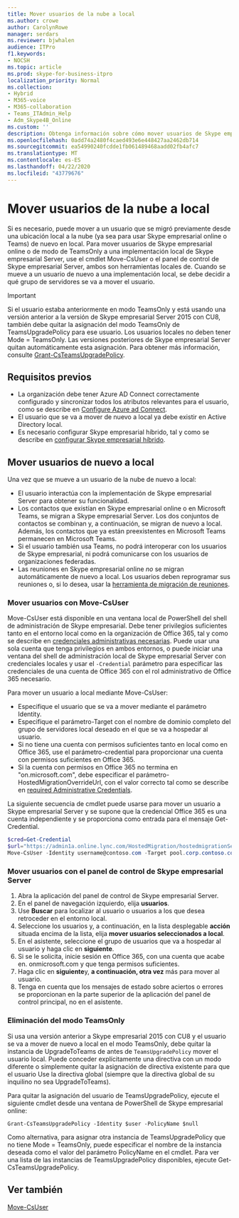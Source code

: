 ```yaml
---
title: Mover usuarios de la nube a local
ms.author: crowe
author: CarolynRowe
manager: serdars
ms.reviewer: bjwhalen
audience: ITPro
f1.keywords:
- NOCSH
ms.topic: article
ms.prod: skype-for-business-itpro
localization_priority: Normal
ms.collection:
- Hybrid
- M365-voice
- M365-collaboration
- Teams_ITAdmin_Help
- Adm_Skype4B_Online
ms.custom: ''
description: Obtenga información sobre cómo mover usuarios de Skype empresarial online a local.
ms.openlocfilehash: 0add74a2480f4caed493e6e448427aa2462db714
ms.sourcegitcommit: ea54990240fcdde1fb061489468aadd02fb4afc7
ms.translationtype: MT
ms.contentlocale: es-ES
ms.lasthandoff: 04/22/2020
ms.locfileid: "43779676"
---
```

# <a name="move-users-from-the-cloud-to-on-premises"></a>Mover usuarios de la nube a local 

Si es necesario, puede mover a un usuario que se migró previamente desde una ubicación local a la nube (ya sea para usar Skype empresarial online o Teams) de nuevo en local. Para mover usuarios de Skype empresarial online o de modo de TeamsOnly a una implementación local de Skype empresarial Server, use el cmdlet Move-CsUser o el panel de control de Skype empresarial Server, ambos son herramientas locales de. Cuando se mueve a un usuario de nuevo a una implementación local, se debe decidir a qué grupo de servidores se va a mover el usuario.

> [!Important]
> Si el usuario estaba anteriormente en modo TeamsOnly y está usando una versión anterior a la versión de Skype empresarial Server 2015 con CU8, también debe quitar la asignación del modo TeamsOnly de TeamsUpgradePolicy para ese usuario. Los usuarios locales no deben tener Mode = TeamsOnly.  Las versiones posteriores de Skype empresarial Server quitan automáticamente esta asignación. Para obtener más información, consulte [Grant-CsTeamsUpgradePolicy](https://docs.microsoft.com/powershell/module/skype/grant-csteamsupgradepolicy).

## <a name="prerequisites"></a>Requisitos previos

- La organización debe tener Azure AD Connect correctamente configurado y sincronizar todos los atributos relevantes para el usuario, como se describe en [Configure Azure ad Connect](configure-azure-ad-connect.md).
- El usuario que se va a mover de nuevo a local ya debe existir en Active Directory local.
- Es necesario configurar Skype empresarial híbrido, tal y como se describe en [configurar Skype empresarial híbrido](configure-federation-with-skype-for-business-online.md).

## <a name="moving-users-back-to-on-premises"></a>Mover usuarios de nuevo a local

Una vez que se mueve a un usuario de la nube de nuevo a local:

- El usuario interactúa con la implementación de Skype empresarial Server para obtener su funcionalidad. 
- Los contactos que existían en Skype empresarial online o en Microsoft Teams, se migran a Skype empresarial Server. Los dos conjuntos de contactos se combinan y, a continuación, se migran de nuevo a local.  Además, los contactos que ya están preexistentes en Microsoft Teams permanecen en Microsoft Teams.
- Si el usuario también usa Teams, no podrá interoperar con los usuarios de Skype empresarial, ni podrá comunicarse con los usuarios de organizaciones federadas.
- Las reuniones en Skype empresarial online *no* se migran automáticamente de nuevo a local. Los usuarios deben reprogramar sus reuniones o, si lo desea, usar la [herramienta de migración de reuniones](https://support.office.com/article/2b525fe6-ed0f-4331-b533-c31546fcf4d4).

### <a name="move-users-with-move-csuser"></a>Mover usuarios con Move-CsUser

Move-CsUser está disponible en una ventana local de PowerShell del shell de administración de Skype empresarial. Debe tener privilegios suficientes tanto en el entorno local como en la organización de Office 365, tal y como se describe en [credenciales administrativas necesarias](move-users-between-on-premises-and-cloud.md#required-administrative-credentials). Puede usar una sola cuenta que tenga privilegios en ambos entornos, o puede iniciar una ventana del shell de administración local de Skype empresarial Server con credenciales locales y usar el `-Credential` parámetro para especificar las credenciales de una cuenta de Office 365 con el rol administrativo de Office 365 necesario.

Para mover un usuario a local mediante Move-CsUser:

- Especifique el usuario que se va a mover mediante el parámetro Identity.
- Especifique el parámetro-Target con el nombre de dominio completo del grupo de servidores local deseado en el que se va a hospedar al usuario.
- Si no tiene una cuenta con permisos suficientes tanto en local como en Office 365, use el parámetro-credential para proporcionar una cuenta con permisos suficientes en Office 365.
- Si la cuenta con permisos en Office 365 no termina en "on.microsoft.com", debe especificar el parámetro-HostedMigrationOverrideUrl, con el valor correcto tal como se describe en [required Administrative Credentials](move-users-between-on-premises-and-cloud.md#required-administrative-credentials).

La siguiente secuencia de cmdlet puede usarse para mover un usuario a Skype empresarial Server y se supone que la credencial Office 365 es una cuenta independiente y se proporciona como entrada para el mensaje Get-Credential.

```PowerShell
$cred=Get-Credential
$url="https://admin1a.online.lync.com/HostedMigration/hostedmigrationService.svc"
Move-CsUser -Identity username@contoso.com -Target pool.corp.contoso.com -Credential $cred -HostedMigrationOverrideUrl $url
```

### <a name="move-users-with-the-skype-for-business-server-control-panel"></a>Mover usuarios con el panel de control de Skype empresarial Server

1. Abra la aplicación del panel de control de Skype empresarial Server.
2. En el panel de navegación izquierdo, elija **usuarios**.
3. Use **Buscar** para localizar al usuario o usuarios a los que desea retroceder en el entorno local.
4. Seleccione los usuarios y, a continuación, en la lista desplegable **acción** situada encima de la lista, elija **mover usuarios seleccionados a local**.
5. En el asistente, seleccione el grupo de usuarios que va a hospedar al usuario y haga clic en **siguiente**.
6. Si se le solicita, inicie sesión en Office 365, con una cuenta que acabe en. onmicrosoft.com y que tenga permisos suficientes.
7. Haga clic en **siguiente**y, **a continuación, otra vez** más para mover al usuario.
8. Tenga en cuenta que los mensajes de estado sobre aciertos o errores se proporcionan en la parte superior de la aplicación del panel de control principal, no en el asistente.

### <a name="removing-teamsonly-mode"></a>Eliminación del modo TeamsOnly

Si usa una versión anterior a Skype empresarial 2015 con CU8 y el usuario se va a mover de nuevo a local en el modo TeamsOnly, debe quitar la instancia de UpgradeToTeams de antes de `TeamsUpgradePolicy` mover el usuario local. Puede conceder explícitamente una directiva con un modo diferente o simplemente quitar la asignación de directiva existente para que el usuario Use la directiva global (siempre que la directiva global de su inquilino no sea UpgradeToTeams).

Para quitar la asignación del usuario de TeamsUpgradePolicy, ejecute el siguiente cmdlet desde una ventana de PowerShell de Skype empresarial online:

`Grant-CsTeamsUpgradePolicy -Identity $user -PolicyName $null`

Como alternativa, para asignar otra instancia de TeamsUpgradePolicy que no tiene Mode = TeamsOnly, puede especificar el nombre de la instancia deseada como el valor del parámetro PolicyName en el cmdlet. Para ver una lista de las instancias de TeamsUpgradePolicy disponibles, ejecute Get-CsTeamsUpgradePolicy.


## <a name="see-also"></a>Ver también

[Move-CsUser](https://docs.microsoft.com/powershell/module/skype/move-csuser)
